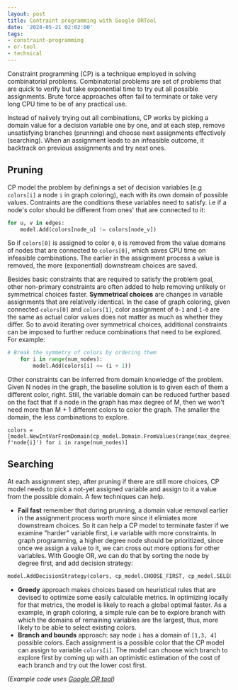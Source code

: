 ```yaml
---
layout: post
title: Contraint programming with Google ORTool
date: '2024-05-21 02:02:00'
tags:
- constraint-programming
- or-tool
- technical
---
```


Constraint programming (CP) is a technique employed in solving combinatorial problems. Combinatorial problems are set of problems that are quick to verify but take exponential time to try out all possible assignments. Brute force approaches often fail to terminate or take very long CPU time to be of any practical use. 

Instead of naiively trying out all combinations, CP works by picking a domain value for a decision variable one by one, and at each step, remove unsatisfying branches (prunning) and choose next assignments effectively (searching). When an assignment leads to an infeasible outcome, it backtrack on previous assignments and try next ones. 

## Pruning 

CP model the problem by definings a set of decision variables (e.g `colors[i]` a node `i` in graph coloring), each with its own domain of possible values. Contraints are the conditions these variables need to satisfy. i.e if a node's color should be different from ones' that are connected to it:

```python
for u, v in edges:
    model.Add(colors[node_u] != colors[node_v])
```

So if `colors[0]` is assigned to color `0`, `0` is removed from the value domains of nodes that are connected to `colors[0]`, which saves CPU time on infeasible combinations. The earlier in the assignment process a value is removed, the more (exponential) downstream choices are saved. 

Besides basic constraints that are required to satisfy the problem goal, other non-primary constraints are often added to help removing unlikely or symmetrical choices faster. **Symmetrical choices** are changes in variable assignments that are relatively identical. In the case of graph coloring, given connected `colors[0]` and `colors[1]`, color assignment of `0-1` and `1-0` are the same as actual color values does not matter as much as whether they differ. So to avoid iterating over symmetrical choices, additional constraints can be imposed to further reduce combinations that need to be explored. For example:

```python 
# Break the symmetry of colors by ordering them
    for i in range(num_nodes):
        model.Add(colors[i] <= (i + 1))
```

Other constraints can be inferred from domain knowledge of the problem. Given N nodes in the graph, the baseline solution is to given each of them a different color, right. Still, the variable domain can be reduced further based on the fact that if a node in the graph has max degree of M, then we won't need more than M + 1 different colors to color the graph. The smaller the domain, the less combinations to explore. 

```
colors = [model.NewIntVarFromDomain(cp_model.Domain.FromValues(range(max_degree)), f'node{i}') for i in range(num_nodes)]
```

## Searching 

At each assignment step, after pruning if there are still more choices, CP model needs to pick a not-yet assigned variable and assign to it a value from the possible domain. A few techniques can help. 

- **Fail fast** remember that during prunning, a domain value removal earlier in the assignment process worth more since it elimiates more downstream choices. So it can help a CP model to terminate faster if we examine "harder" variable first, i.e variable with more constraints. In graph programming, a higher degree node should be prioritized, since once we assign a value to it, we can cross out more options for other variables. With Google OR, we can do that by sorting the node by degree first, and add decision strategy:
```python
model.AddDecisionStrategy(colors, cp_model.CHOOSE_FIRST, cp_model.SELECT_MIN_VALUE)  
```
- **Greedy** approach makes choices based on heuristical rules that are devised to optimize some easily calculable metrics. In optimizing locally for that metrics, the model is likely to reach a global optimal faster. As a example, in graph coloring, a simple rule can be to explore branch with which the domains of remaining variables are the largest, thus, more likely to be able to select existing colors. 
- **Branch and bounds** approach: say node `i` has a domain of `[1,3, 4]` possible colors. Each assignment is a possible color that the CP model can assign to variable `colors[i]`. The model can choose wich branch to explore first by coming up with an optimistic estimation of the cost of each branch and try out the lower cost first. 

*(Example code uses [Google OR tool](https://developers.google.com/optimization))*
